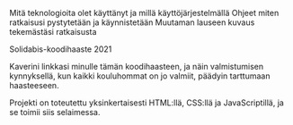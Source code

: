 Mitä teknologioita olet käyttänyt ja millä käyttöjärjestelmällä
Ohjeet miten ratkaisusi pystytetään ja käynnistetään
Muutaman lauseen kuvaus tekemästäsi ratkaisusta

Solidabis-koodihaaste 2021

Kaverini linkkasi minulle tämän koodihaasteen, ja näin valmistumisen kynnyksellä, kun kaikki kouluhommat on jo valmiit, päädyin tarttumaan haasteeseen.

Projekti on toteutettu yksinkertaisesti HTML:llä, CSS:llä ja JavaScriptillä, ja se toimii siis selaimessa.